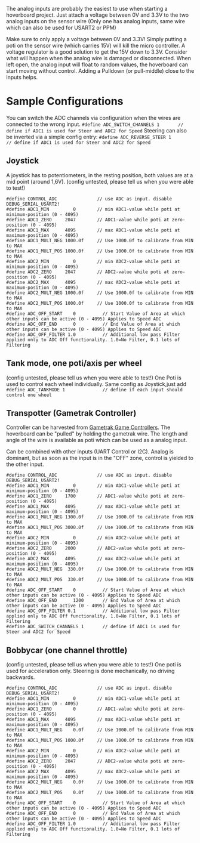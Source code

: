 The analog inputs are probably the easiest to use when starting a hoverboard project. Just attach a voltage between 0V and 3.3V to the two analog inputs on the sensor wire (Only one has analog inputs, same wire which can also be used for USART2 or PPM)

Make sure to only apply a voltage between 0V and 3.3V! Simply putting a poti on the sensor wire (which carries 15V) will kill the micro controller. A voltage regulator is a good solution to get the 15V down to 3.3V.
Consider what will happen when the analog wire is damaged or disconnected. When left open, the analog input will float to random values, the hoverboard can start moving without control. Adding a Pulldown (or pull-middle) close to the inputs helps.

# Sample Configurations
You can switch the ADC channels via configuration when the wires are connected to the wrong input.
`#define ADC_SWITCH_CHANNELS 1       // define if ADC1 is used for Steer and ADC2 for Speed`
Steering can also be inverted via a simple config entry:
`#define ADC_REVERSE_STEER 1         // define if ADC1 is used for Steer and ADC2 for Speed`


## Joystick
A joystick has to potentiometers, in the resting position, both values are at a mid point (around 1,6V).
(config untested, please tell us when you were able to test!)
```
#define CONTROL_ADC               // use ADC as input. disable DEBUG_SERIAL_USART2!
#define ADC1_MIN         0        // min ADC1-value while poti at minimum-position (0 - 4095)
#define ADC1_ZERO     2047        // ADC1-value while poti at zero-position (0 - 4095)
#define ADC1_MAX      4095        // max ADC1-value while poti at maximum-position (0 - 4095)
#define ADC1_MULT_NEG 1000.0f     // Use 1000.0f to calibrate from MIN to MAX
#define ADC1_MULT_POS 1000.0f     // Use 1000.0f to calibrate from MIN to MAX
#define ADC2_MIN         0        // min ADC2-value while poti at minimum-position (0 - 4095)
#define ADC2_ZERO     2047        // ADC2-value while poti at zero-position (0 - 4095)
#define ADC2_MAX      4095        // max ADC2-value while poti at maximum-position (0 - 4095)
#define ADC2_MULT_NEG 1000.0f     // Use 1000.0f to calibrate from MIN to MAX
#define ADC2_MULT_POS 1000.0f     // Use 1000.0f to calibrate from MIN to MAX
#define ADC_OFF_START    0          // Start Value of Area at which other inputs can be active (0 - 4095) Applies to Speed ADC
#define ADC_OFF_END      0          // End Value of Area at which other inputs can be active (0 - 4095) Applies to Speed ADC
#define ADC_OFF_FILTER 1.0          // Additional low pass Filter applied only to ADC Off functionality. 1.0=No Filter, 0.1 lots of Filtering
```
## Tank mode, one poti/axis per wheel
(config untested, please tell us when you were able to test!)
One Poti is used to control each wheel individually.
Same config as Joystick,just add
`#define ADC_TANKMODE 1              // define if each input should control one wheel`

## Transpotter (Gametrak Controller)
Controller can be harvested from [Gametrak Game Controllers](https://en.wikipedia.org/wiki/Gametrak). The hoverboard can be "pulled" by holding the gametrak wire. The length and angle of the wire is available as poti which can be used as a analog input.

Can be combined with other inputs (UART Control or I2C). Analog is dominant, but as soon as the input is in the "OFF" zone, control is yielded to the other input.
```
#define CONTROL_ADC               // use ADC as input. disable DEBUG_SERIAL_USART2!
#define ADC1_MIN         0        // min ADC1-value while poti at minimum-position (0 - 4095)
#define ADC1_ZERO     1700        // ADC1-value while poti at zero-position (0 - 4095)
#define ADC1_MAX      4095        // max ADC1-value while poti at maximum-position (0 - 4095)
#define ADC1_MULT_NEG 1300.0f     // Use 1000.0f to calibrate from MIN to MAX
#define ADC1_MULT_POS 3000.0f     // Use 1000.0f to calibrate from MIN to MAX
#define ADC2_MIN         0        // min ADC2-value while poti at minimum-position (0 - 4095)
#define ADC2_ZERO     2000        // ADC2-value while poti at zero-position (0 - 4095)
#define ADC2_MAX      4095        // max ADC2-value while poti at maximum-position (0 - 4095)
#define ADC2_MULT_NEG  330.0f     // Use 1000.0f to calibrate from MIN to MAX
#define ADC2_MULT_POS  330.0f     // Use 1000.0f to calibrate from MIN to MAX
#define ADC_OFF_START    0          // Start Value of Area at which other inputs can be active (0 - 4095) Applies to Speed ADC
#define ADC_OFF_END      1200       // End Value of Area at which other inputs can be active (0 - 4095) Applies to Speed ADC
#define ADC_OFF_FILTER 0.1          // Additional low pass Filter applied only to ADC Off functionality. 1.0=No Filter, 0.1 lots of Filtering
#define ADC_SWITCH_CHANNELS 1       // define if ADC1 is used for Steer and ADC2 for Speed
```

## Bobbycar (one channel throttle)
(config untested, please tell us when you were able to test!)
One poti is used for acceleration only. Steering is done mechanically, no driving backwards.

```
#define CONTROL_ADC               // use ADC as input. disable DEBUG_SERIAL_USART2!
#define ADC1_MIN         0        // min ADC1-value while poti at minimum-position (0 - 4095)
#define ADC1_ZERO        0        // ADC1-value while poti at zero-position (0 - 4095)
#define ADC1_MAX      4095        // max ADC1-value while poti at maximum-position (0 - 4095)
#define ADC1_MULT_NEG    0.0f     // Use 1000.0f to calibrate from MIN to MAX
#define ADC1_MULT_POS 1000.0f     // Use 1000.0f to calibrate from MIN to MAX
#define ADC2_MIN         0        // min ADC2-value while poti at minimum-position (0 - 4095)
#define ADC2_ZERO     2047        // ADC2-value while poti at zero-position (0 - 4095)
#define ADC2_MAX      4095        // max ADC2-value while poti at maximum-position (0 - 4095)
#define ADC2_MULT_NEG    0.0f     // Use 1000.0f to calibrate from MIN to MAX
#define ADC2_MULT_POS    0.0f     // Use 1000.0f to calibrate from MIN to MAX
#define ADC_OFF_START    0          // Start Value of Area at which other inputs can be active (0 - 4095) Applies to Speed ADC
#define ADC_OFF_END      0          // End Value of Area at which other inputs can be active (0 - 4095) Applies to Speed ADC
#define ADC_OFF_FILTER 1.0          // Additional low pass Filter applied only to ADC Off functionality. 1.0=No Filter, 0.1 lots of Filtering
```